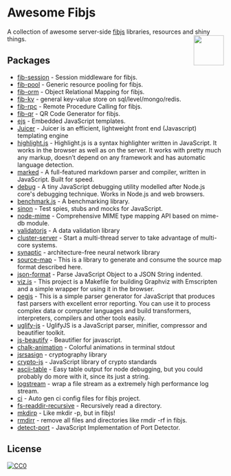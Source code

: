 # Awesome Fibjs
A collection of awesome server-side [fibjs](https://github.com/fibjs) libraries, resources and shiny things.
[<img src="https://avatars2.githubusercontent.com/u/1694747?v=3&s=200" align="right" width="70">](http://fibjs.org)

## Packages

- [fib-session](./module/fib-session.md) - Session middleware for fibjs.
- [fib-pool](./module/fib-pool.md) - Generic resource pooling for fibjs.
- [fib-orm](./module/fib-orm.md) - Object Relational Mapping for fibjs.
- [fib-kv](./module/fib-kv.md) - general key-value store on sql/level/mongo/redis.
- [fib-rpc](./module/fib-rpc.md) - Remote Procedure Calling for fibjs.
- [fib-qr](./module/fib-qr.md) - QR Code Generator for fibjs.
- [ejs](./module/ejs.md) - Embedded JavaScript templates.
- [Juicer](./module/Juicer.md) - Juicer is an efficient, lightweight front end (Javascript) templating engine
- [highlight.js](./module/highlight.js.md) - Highlight.js is a syntax highlighter written in JavaScript. It works in the browser as well as on the server. It works with pretty much any markup, doesn’t depend on any framework and has automatic language detection.
- [marked](./module/marked.md) - A full-featured markdown parser and compiler, written in JavaScript. Built for speed.
- [debug](./module/debug.md) - A tiny JavaScript debugging utility modelled after Node.js core's debugging technique. Works in Node.js and web browsers.
- [benchmark.js](./module/benchmark.js.md) - A benchmarking library.
- [sinon](./module/sinon.md) - Test spies, stubs and mocks for JavaScript.
- [node-mime](./module/node-mime.md) - Comprehensive MIME type mapping API based on mime-db module.
- [validatorjs](./module/validatorjs.md) - A data validation library
- [cluster-server](./module/cluster-server.md) - Start a multi-thread server to take advantage of multi-core systems.
- [synaptic](./module/synaptic.md) - architecture-free neural network library
- [source-map](./module/source-map.md) - This is a library to generate and consume the source map format described here.
- [json-format](./module/json-format.md) - Parse JavaScript Object to a JSON String indented.
- [viz.js](./module/viz.js.md) - This project is a Makefile for building Graphviz with Emscripten and a simple wrapper for using it in the browser.
- [pegjs](./module/pegjs.md) - This is a simple parser generator for JavaScript that produces fast parsers with excellent error reporting. You can use it to process complex data or computer languages and build transformers, interpreters, compilers and other tools easily.
- [uglify-js](./module/uglify-js.md) - UglifyJS is a JavaScript parser, minifier, compressor and beautifier toolkit.
- [js-beautify](./module/js-beautify.md) - Beautifier for javascript.
- [chalk-animation](./module/chalk-animation.md) - Colorful animations in terminal stdout
- [jsrsasign](./module/jsrsasign.md) - cryptography library
- [crypto-js](./module/crypto-js.md) - JavaScript library of crypto standards
- [ascii-table](./module/ascii-table.md) - Easy table output for node debugging, but you could probably do more with it, since its just a string.
- [logstream](./module/logstream.md) - wrap a file stream as a extremely high performance log stream.
- [ci](./module/ci.md) - Auto gen ci config files for fibjs project.
- [fs-readdir-recursive](./module/fs-readdir-recursive.md) - Recursively read a directory.
- [mkdirp](./module/mkdirp.md) - Like mkdir -p, but in fibjs!
- [rmdirr](./module/rmdirr.md) - remove all files and directories like rmdir -rf in fibjs.
- [detect-port](./module/detect-port.md) - JavaScript Implementation of Port Detector.

## License

[![CC0](http://mirrors.creativecommons.org/presskit/buttons/88x31/svg/cc-zero.svg)](https://creativecommons.org/publicdomain/zero/1.0/)

